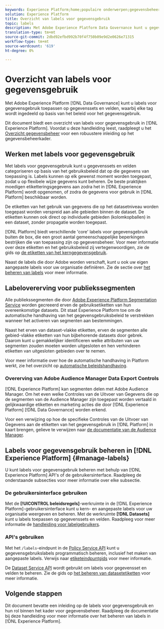 ```yaml
---
keywords: Experience Platform;home;populaire onderwerpen;gegevensbeheer;label api voor gegevensgebruik;beleidservice-api;overzicht van labels voor gegevensgebruik
solution: Experience Platform
title: Overzicht van labels voor gegevensgebruik
topic: labels
description: Met Adobe Experience Platform Data Governance kunt u gegevensgebruikslabels toepassen op gegevenssets en velden, waarbij elk veld wordt ingedeeld volgens het beleid voor het gebruik van verwante gegevens. Dit document biedt een overzicht van labels voor gegevensgebruik in Experience Platform.
translation-type: tm+mt
source-git-commit: 2dbd92efbd992b70f4f750b09e9d2e0626e71315
workflow-type: tm+mt
source-wordcount: '619'
ht-degree: 0%

---
```



# Overzicht van labels voor gegevensgebruik

Met Adobe Experience Platform [!DNL Data Governance] kunt u labels voor gegevensgebruik toepassen op gegevenssets en velden, waarbij elke tag wordt ingedeeld op basis van het beleid voor het gegevensgebruik.

Dit document biedt een overzicht van labels voor gegevensgebruik in [!DNL Experience Platform]. Voordat u deze handleiding leest, raadpleegt u het [Overzicht gegevensbeheer](../home.md) voor een robuustere inleiding op het gegevensbeheerkader.

## Werken met labels voor gegevensgebruik

Met labels voor gegevensgebruik kunt u gegevenssets en velden categoriseren op basis van het gebruiksbeleid dat op die gegevens van toepassing is. Labels kunnen op elk gewenst moment worden toegepast, zodat u op flexibele wijze gegevens kunt beheren. De beste praktijken moedigen etiketteringsgegevens aan zodra het in [!DNL Experience Platform] wordt opgenomen, of zodra de gegevens voor gebruik in [!DNL Platform] beschikbaar worden.

De etiketten van het gebruik van gegevens die op het datasetniveau worden toegepast worden verspreid aan alle gebieden binnen de dataset. De etiketten kunnen ook direct op individuele gebieden (kolomkopballen) in een dataset, zonder propagatie worden toegepast.

[!DNL Platform] biedt verschillende &#39;core&#39; labels voor gegevensgebruik buiten de box, die een groot aantal gemeenschappelijke beperkingen bestrijken die van toepassing zijn op gegevensbeheer. Voor meer informatie over deze etiketten en het gebruiksbeleid zij vertegenwoordigen, zie de gids op [de etiketten van het kerngegevensgebruik](reference.md).

Naast de labels die door Adobe worden verschaft, kunt u ook uw eigen aangepaste labels voor uw organisatie definiëren. Zie de sectie over [het beheren van labels](#manage-labels) voor meer informatie.

## Labelovererving voor publiekssegmenten

Alle publiekssegmenten die door [Adobe Experience Platform Segmentation Service](../../segmentation/home.md) worden gecreeerd erven de gebruiksetiketten van hun overeenkomstige datasets. Dit staat Experience Platform toe om de automatische handhaving van het gegevensgebruiksbeleid te verstrekken wanneer het activeren van segmenten aan bestemmingen.

Naast het erven van dataset-vlakke etiketten, erven de segmenten alle gebied-vlakke etiketten van hun bijbehorende datasets door gebrek. Daarom kunt u gemakkelijker identificeren welke attributen van uw segmenten zouden moeten worden uitgesloten en hen verhinderen etiketten van uitgesloten gebieden over te nemen.

Voor meer informatie over hoe de automatische handhaving in Platform werkt, zie het overzicht op [automatische beleidshandhaving](../enforcement/auto-enforcement.md).

### Overerving van Adobe Audience Manager Data Export Controls

[!DNL Experience Platform] kan segmenten delen met Adobe Audience Manager. Om het even welke Controles van de Uitvoer van Gegevens die op de segmenten van de Audience Manager zijn toegepast worden vertaald in gelijkwaardige etiketten en marketing acties die door [!DNL Experience Platform] [!DNL Data Governance] worden erkend.

Voor een verwijzing op hoe de specifieke Controles van de Uitvoer van Gegevens aan de etiketten van het gegevensgebruik in [!DNL Platform] in kaart brengen, gelieve te verwijzen naar [de documentatie van de Audience Manager](https://experienceleague.adobe.com/docs/audience-manager/user-guide/implementation-integration-guides/integration-experience-platform/aam-aep-audience-sharing.html#aam-data-export-control-in-aep).

## Labels voor gegevensgebruik beheren in [!DNL Experience Platform] {#manage-labels}

U kunt labels voor gegevensgebruik beheren met behulp van [!DNL Experience Platform] API&#39;s of de gebruikersinterface. Raadpleeg de onderstaande subsecties voor meer informatie over elke subsectie.

### De gebruikersinterface gebruiken

Met de **[!UICONTROL beleidsregels]**-werkruimte in de [!DNL Experience Platform]-gebruikersinterface kunt u kern- en aangepaste labels voor uw organisatie weergeven en beheren. Met de werkruimte **[!DNL Datasets]** kunt u labels toepassen op gegevenssets en velden. Raadpleeg voor meer informatie de [handleiding voor labelgebruikers](user-guide.md).

### API&#39;s gebruiken

Met het `/labels`-eindpunt in de [Policy Service API](https://www.adobe.io/apis/experienceplatform/home/api-reference.html#!acpdr/swagger-specs/dule-policy-service.yaml) kunt u gegevensgebruikslabels programmatisch beheren, inclusief het maken van aangepaste labels. Verwijs naar [etiketeindpuntgids](../api/labels.md) voor meer informatie.

De [Dataset Service API](https://www.adobe.io/apis/experienceplatform/home/api-reference.html#!acpdr/swagger-specs/dataset-service.yaml) wordt gebruikt om labels voor gegevensset en velden te beheren. Zie de gids op [het beheren van datasetetiketten](./dataset-api.md) voor meer informatie.

## Volgende stappen

Dit document bevatte een inleiding op de labels voor gegevensgebruik en hun rol binnen het kader voor gegevensbeheer. Raadpleeg de documentatie bij deze handleiding voor meer informatie over het beheren van labels in [!DNL Experience Platform].